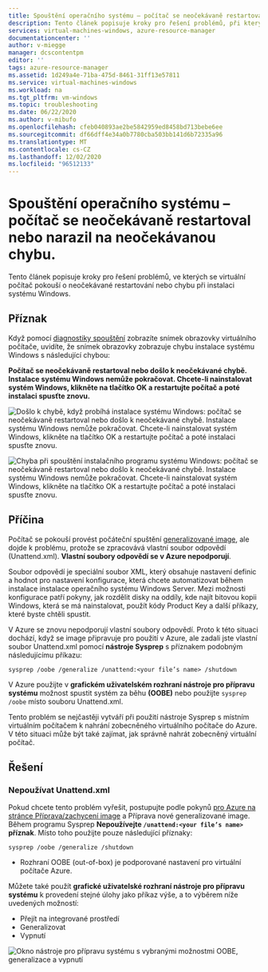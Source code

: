 ```yaml
---
title: Spouštění operačního systému – počítač se neočekávaně restartoval nebo narazil na neočekávanou chybu.
description: Tento článek popisuje kroky pro řešení problémů, při kterých při instalaci systému Windows dojde k neočekávanému restartování nebo chybě virtuálního počítače.
services: virtual-machines-windows, azure-resource-manager
documentationcenter: ''
author: v-miegge
manager: dcscontentpm
editor: ''
tags: azure-resource-manager
ms.assetid: 1d249a4e-71ba-475d-8461-31ff13e57811
ms.service: virtual-machines-windows
ms.workload: na
ms.tgt_pltfrm: vm-windows
ms.topic: troubleshooting
ms.date: 06/22/2020
ms.author: v-mibufo
ms.openlocfilehash: cfeb040893ae2be5842959ed8458bd713bebe6ee
ms.sourcegitcommit: df66dff4e34a0b7780cba503bb141d6b72335a96
ms.translationtype: MT
ms.contentlocale: cs-CZ
ms.lasthandoff: 12/02/2020
ms.locfileid: "96512133"
---
```

# <a name="os-start-up--computer-restarted-unexpectedly-or-encountered-an-unexpected-error"></a>Spouštění operačního systému – počítač se neočekávaně restartoval nebo narazil na neočekávanou chybu.

Tento článek popisuje kroky pro řešení problémů, ve kterých se virtuální počítač pokouší o neočekávané restartování nebo chybu při instalaci systému Windows.

## <a name="symptom"></a>Příznak

Když pomocí [diagnostiky spouštění](./boot-diagnostics.md) zobrazíte snímek obrazovky virtuálního počítače, uvidíte, že snímek obrazovky zobrazuje chybu instalace systému Windows s následující chybou:

**Počítač se neočekávaně restartoval nebo došlo k neočekávané chybě. Instalace systému Windows nemůže pokračovat. Chcete-li nainstalovat systém Windows, klikněte na tlačítko OK a restartujte počítač a poté instalaci spusťte znovu.**

![Došlo k chybě, když probíhá instalace systému Windows: počítač se neočekávaně restartoval nebo došlo k neočekávané chybě. Instalace systému Windows nemůže pokračovat. Chcete-li nainstalovat systém Windows, klikněte na tlačítko OK a restartujte počítač a poté instalaci spusťte znovu.](./media/unexpected-restart-error-during-vm-boot/1.png)
 
![Chyba při spouštění instalačního programu systému Windows: počítač se neočekávaně restartoval nebo došlo k neočekávané chybě. Instalace systému Windows nemůže pokračovat. Chcete-li nainstalovat systém Windows, klikněte na tlačítko OK a restartujte počítač a poté instalaci spusťte znovu.](./media/unexpected-restart-error-during-vm-boot/2.png)

## <a name="cause"></a>Příčina

Počítač se pokouší provést počáteční spuštění [generalizované image](/windows-hardware/manufacture/desktop/sysprep--generalize--a-windows-installation), ale dojde k problému, protože se zpracovává vlastní soubor odpovědí (Unattend.xml). **Vlastní soubory odpovědí se v Azure nepodporují**. 

Soubor odpovědí je speciální soubor XML, který obsahuje nastavení definic a hodnot pro nastavení konfigurace, která chcete automatizovat během instalace instalace operačního systému Windows Server. Mezi možnosti konfigurace patří pokyny, jak rozdělit disky na oddíly, kde najít bitovou kopii Windows, která se má nainstalovat, použít kódy Product Key a další příkazy, které byste chtěli spustit.

V Azure se znovu nepodporují vlastní soubory odpovědí. Proto k této situaci dochází, když se image připravuje pro použití v Azure, ale zadali jste vlastní soubor Unattend.xml pomocí **nástroje Sysprep** s příznakem podobným následujícímu příkazu:

`sysprep /oobe /generalize /unattend:<your file’s name> /shutdown`

V Azure použijte v **grafickém uživatelském rozhraní nástroje pro přípravu systému** možnost spustit systém za běhu **(OOBE)** nebo použijte `sysprep /oobe` místo souboru Unattend.xml.

Tento problém se nejčastěji vytváří při použití nástroje Sysprep s místním virtuálním počítačem k nahrání zobecněného virtuálního počítače do Azure. V této situaci může být také zajímat, jak správně nahrát zobecněný virtuální počítač.

## <a name="solution"></a>Řešení

### <a name="do-not-use-unattendxml"></a>Nepoužívat Unattend.xml

Pokud chcete tento problém vyřešit, postupujte podle pokynů [pro Azure na stránce Příprava/zachycení image](../windows/upload-generalized-managed.md) a Příprava nové generalizované image. Během programu Sysprep **Nepoužívejte `/unattend:<your file’s name>` příznak**. Místo toho použijte pouze následující příznaky:

`sysprep /oobe /generalize /shutdown`

- Rozhraní OOBE (out-of-box) je podporované nastavení pro virtuální počítače Azure.

Můžete také použít **grafické uživatelské rozhraní nástroje pro přípravu systému** k provedení stejné úlohy jako příkaz výše, a to výběrem níže uvedených možností:

- Přejít na integrované prostředí
- Generalizovat
- Vypnutí
 
![Okno nástroje pro přípravu systému s vybranými možnostmi OOBE, generalizace a vypnutí](./media/unexpected-restart-error-during-vm-boot/3.png)

